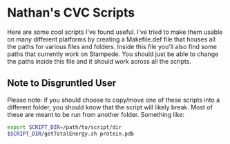 # Nathan's CVC Scripts # 
Here are some cool scripts I've found useful. I've tried to make them usable on
many different platforms by creating a Makefile.def file that houses all the
paths for various files and folders. Inside this file you'll also find some
paths that currently work on Stampede. You should just be able to change the
paths inside this file and it should work across all the scripts.

## Note to Disgruntled User ##
Please note: if you should choose to copy/move one of these scripts into a
different folder, you should know that the script will likely break. Most of
these are meant to be run from another folder. Something like:

```bash
export SCRIPT_DIR=/path/to/script/dir
$SCRIPT_DIR/getTotalEnergy.sh protein.pdb
```

